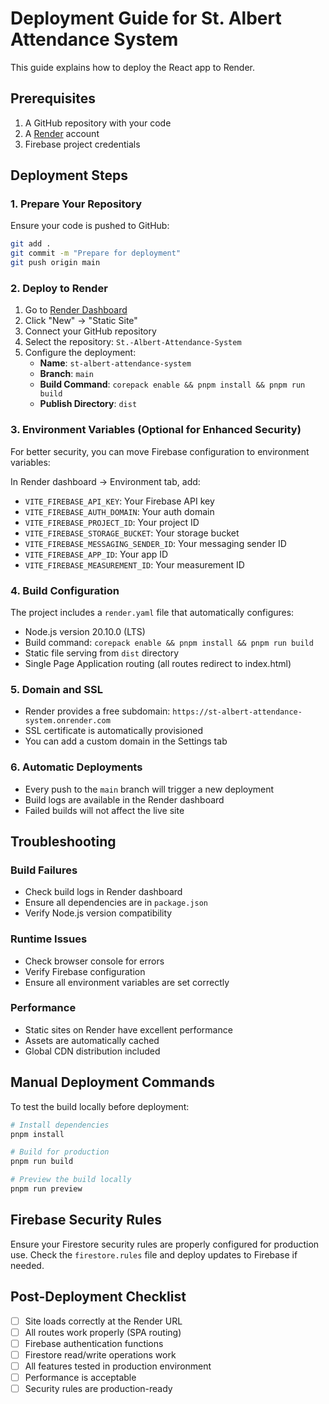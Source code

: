 # Deployment Guide for St. Albert Attendance System

This guide explains how to deploy the React app to Render.

## Prerequisites

1. A GitHub repository with your code
2. A [Render](https://render.com) account
3. Firebase project credentials

## Deployment Steps

### 1. Prepare Your Repository

Ensure your code is pushed to GitHub:
```bash
git add .
git commit -m "Prepare for deployment"
git push origin main
```

### 2. Deploy to Render

1. Go to [Render Dashboard](https://dashboard.render.com)
2. Click "New" → "Static Site"
3. Connect your GitHub repository
4. Select the repository: `St.-Albert-Attendance-System`
5. Configure the deployment:
   - **Name**: `st-albert-attendance-system`
   - **Branch**: `main`
   - **Build Command**: `corepack enable && pnpm install && pnpm run build`
   - **Publish Directory**: `dist`

### 3. Environment Variables (Optional for Enhanced Security)

For better security, you can move Firebase configuration to environment variables:

In Render dashboard → Environment tab, add:
- `VITE_FIREBASE_API_KEY`: Your Firebase API key
- `VITE_FIREBASE_AUTH_DOMAIN`: Your auth domain
- `VITE_FIREBASE_PROJECT_ID`: Your project ID
- `VITE_FIREBASE_STORAGE_BUCKET`: Your storage bucket
- `VITE_FIREBASE_MESSAGING_SENDER_ID`: Your messaging sender ID
- `VITE_FIREBASE_APP_ID`: Your app ID
- `VITE_FIREBASE_MEASUREMENT_ID`: Your measurement ID

### 4. Build Configuration

The project includes a `render.yaml` file that automatically configures:
- Node.js version 20.10.0 (LTS)
- Build command: `corepack enable && pnpm install && pnpm run build`
- Static file serving from `dist` directory
- Single Page Application routing (all routes redirect to index.html)

### 5. Domain and SSL

- Render provides a free subdomain: `https://st-albert-attendance-system.onrender.com`
- SSL certificate is automatically provisioned
- You can add a custom domain in the Settings tab

### 6. Automatic Deployments

- Every push to the `main` branch will trigger a new deployment
- Build logs are available in the Render dashboard
- Failed builds will not affect the live site

## Troubleshooting

### Build Failures
- Check build logs in Render dashboard
- Ensure all dependencies are in `package.json`
- Verify Node.js version compatibility

### Runtime Issues
- Check browser console for errors
- Verify Firebase configuration
- Ensure all environment variables are set correctly

### Performance
- Static sites on Render have excellent performance
- Assets are automatically cached
- Global CDN distribution included

## Manual Deployment Commands

To test the build locally before deployment:
```bash
# Install dependencies
pnpm install

# Build for production
pnpm run build

# Preview the build locally
pnpm run preview
```

## Firebase Security Rules

Ensure your Firestore security rules are properly configured for production use. Check the `firestore.rules` file and deploy updates to Firebase if needed.

## Post-Deployment Checklist

- [ ] Site loads correctly at the Render URL
- [ ] All routes work properly (SPA routing)
- [ ] Firebase authentication functions
- [ ] Firestore read/write operations work
- [ ] All features tested in production environment
- [ ] Performance is acceptable
- [ ] Security rules are production-ready